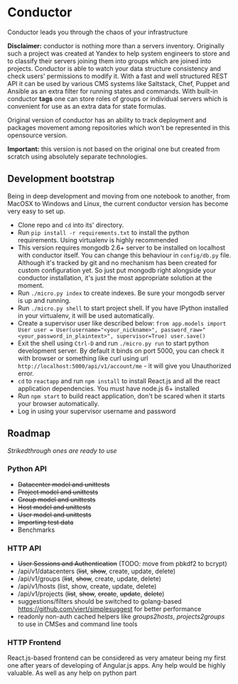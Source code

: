 # Conductor

Conductor leads you through the chaos of your infrastructure

**Disclaimer:** conductor is nothing more than a servers inventory. Originally such a project was created at Yandex to help system engineers to store and to classify their servers joining them into groups which are joined into projects. Conductor is able to watch your data structure consistency and check users' permissions to modify it. With a fast and well structured REST API it can be used by various CMS systems like Saltstack, Chef, Puppet and Ansible as an extra filter for running states and commands. With built-in conductor **tags** one can store roles of groups or individual servers which is convenient for use as an extra data for state formulas.

Original version of conductor has an ability to track deployment and packages movement among repositories which won't be represented in this opensource version.

**Important:** this version is not based on the original one but created from scratch using absolutely separate technologies.

## Development bootstrap

Being in deep development and moving from one notebook to another, from MacOSX to Windows and Linux, the current conductor version has become very easy to set up. 

 * Clone repo and `cd` into its' directory. 
 * Run `pip install -r requirements.txt` to install the python requirements. Using virtualenv is highly recommended
 * This version requires mongodb 2.6+ server to be installed on localhost with conductor itself. You can change this behaviour in `config/db.py` file. Although it's tracked by git and no mechanism has been created for custom configuration yet. So just put mongodb right alongside your conductor installation, it's just the most appropriate solution at the moment.
 * Run `./micro.py index` to create indexes. Be sure your mongodb server is up and running.
 * Run `./micro.py shell` to start project shell. If you have IPython installed in your virtualenv, it will be used automatically.
 * Create a supervisor user like described below:
`from app.models import User
user = User(username="<your_nickname>", password_raw="<your_password_in_plaintext>", supervisor=True)
user.save()`
 * Exit the shell using `Ctrl-D` and run `./micro.py run` to start python development server. By default it binds on port 5000, you can check it with browser or something like curl using url `http://localhost:5000/api/v1/account/me` - it will give you Unauthorized error.
 * `cd` to `reactapp` and run `npm install` to install React.js and all the react application dependencies. You must have node.js 6+ installed
 * Run `npm start` to build react application, don't be scared when it starts your browser automatically.
 * Log in using your supervisor username and password
 
## Roadmap

*Strikedthrough ones are ready to use*

### Python API

 * ~~Datacenter model and unittests~~
 * ~~Project model and unittests~~
 * ~~Group model and unittests~~
 * ~~Host model and unittests~~
 * ~~User model and unittests~~
 * ~~Importing test data~~
 * Benchmarks
 
### HTTP API
 * ~~User Sessions and Authentication~~ (TODO: move from pbkdf2 to bcrypt)
 * /api/v1/datacenters (~~list~~, ~~show~~, create, update, delete)
 * /api/v1/groups (~~list~~, ~~show~~, create, update, delete)
 * /api/v1/hosts (list, show, create, update, delete)
 * /api/v1/projects (~~list~~, ~~show~~, ~~create~~, ~~update~~, ~~delete~~)
 * suggestions/filters should be switched to golang-based https://github.com/viert/simplesuggest for better performance
 * readonly non-auth cached helpers like *groups2hosts*, *projects2groups* to use in CMSes and command line tools
 
### HTTP Frontend
 
 React.js-based frontend can be considered as very amateur being my first one after years of developing of Angular.js apps. Any help would be highly valuable. As well as any help on python part
